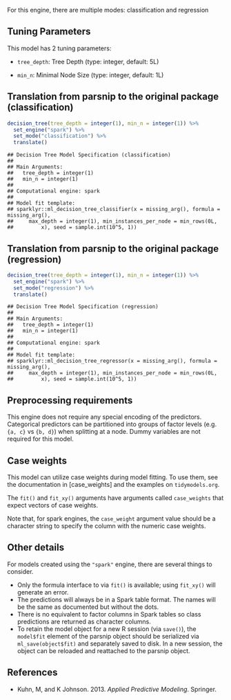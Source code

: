 


For this engine, there are multiple modes: classification and regression

## Tuning Parameters



This model has 2 tuning parameters:

- `tree_depth`: Tree Depth (type: integer, default: 5L)

- `min_n`: Minimal Node Size (type: integer, default: 1L)

## Translation from parsnip to the original package (classification)


``` r
decision_tree(tree_depth = integer(1), min_n = integer(1)) %>% 
  set_engine("spark") %>% 
  set_mode("classification") %>% 
  translate()
```

```
## Decision Tree Model Specification (classification)
## 
## Main Arguments:
##   tree_depth = integer(1)
##   min_n = integer(1)
## 
## Computational engine: spark 
## 
## Model fit template:
## sparklyr::ml_decision_tree_classifier(x = missing_arg(), formula = missing_arg(), 
##     max_depth = integer(1), min_instances_per_node = min_rows(0L, 
##         x), seed = sample.int(10^5, 1))
```


## Translation from parsnip to the original package (regression)


``` r
decision_tree(tree_depth = integer(1), min_n = integer(1)) %>% 
  set_engine("spark") %>% 
  set_mode("regression") %>% 
  translate()
```

```
## Decision Tree Model Specification (regression)
## 
## Main Arguments:
##   tree_depth = integer(1)
##   min_n = integer(1)
## 
## Computational engine: spark 
## 
## Model fit template:
## sparklyr::ml_decision_tree_regressor(x = missing_arg(), formula = missing_arg(), 
##     max_depth = integer(1), min_instances_per_node = min_rows(0L, 
##         x), seed = sample.int(10^5, 1))
```

## Preprocessing requirements


This engine does not require any special encoding of the predictors. Categorical predictors can be partitioned into groups of factor levels (e.g. `{a, c}` vs `{b, d}`) when splitting at a node. Dummy variables are not required for this model. 

## Case weights


This model can utilize case weights during model fitting. To use them, see the documentation in [case_weights] and the examples on `tidymodels.org`. 

The `fit()` and `fit_xy()` arguments have arguments called `case_weights` that expect vectors of case weights. 

Note that, for spark engines, the `case_weight` argument value should be a character string to specify the column with the numeric case weights. 

## Other details


For models created using the `"spark"` engine, there are several things to consider. 

* Only the formula interface to via `fit()` is available; using `fit_xy()` will generate an error. 
* The predictions will always be in a Spark table format. The names will be the same as documented but without the dots. 
* There is no equivalent to factor columns in Spark tables so class predictions are returned as character columns. 
* To retain the model object for a new R session (via `save()`), the `model$fit` element of the parsnip object should be serialized via `ml_save(object$fit)` and separately saved to disk. In a new session, the object can be reloaded and reattached to the parsnip object.

## References

-   Kuhn, M, and K Johnson. 2013. *Applied Predictive Modeling*. Springer.

